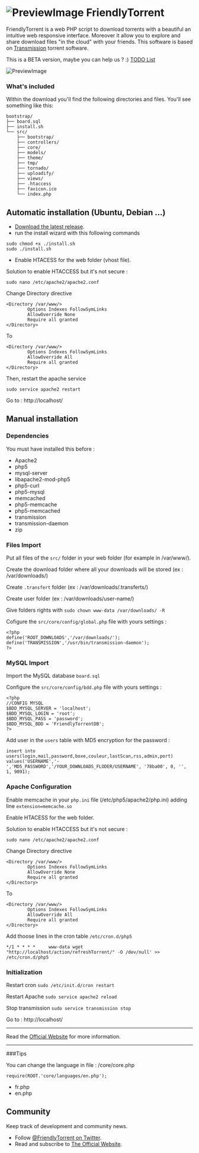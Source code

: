 ![PreviewImage](http://cclleemm.github.io/FriendlyTorrent/github-page/img/logo-mini.png)  FriendlyTorrent
=======

FriendlyTorrent is a web PHP script to download torrents with a beautiful an intuitive web responsive interface.
Moreover it allow you to explore and share download files "in the cloud" with your friends.
This software is based on [Transmission](http://www.transmissionbt.com) torrent software.

This is a BETA version, maybe you can help us ? :) [TODO List](https://github.com/Cclleemm/FriendlyTorrent/wiki/TODO)

![PreviewImage](http://cclleemm.github.io/FriendlyTorrent/github-page/img/home.png) 

### What's included

Within the download you'll find the following directories and files. You'll see something like this:

```
bootstrap/
├── board.sql
├── install.sh
└── src/
    ├── bootstrap/
    ├── controllers/
    ├── core/
    ├── models/
    ├── theme/
    ├── tmp/
    ├── tornado/
    ├── uploadify/
    ├── views/
    ├── .htaccess
    ├── favicon.ico
    └── index.php
```


## Automatic installation (Ubuntu, Debian ...)
* [Download the latest release](https://github.com/Cclleemm/FriendlyTorrent/archive/master.zip).
* run the install wizard with this following commands

``` 
sudo chmod +x ./install.sh
sudo ./install.sh 
``` 
* Enable HTACESS for the web folder (vhost file).

Solution to enable HTACCESS but it's not secure :

```
sudo nano /etc/apache2/apache2.conf
```
Change Directory directive
```
<Directory /var/www/>
        Options Indexes FollowSymLinks
        AllowOverride None
        Require all granted
</Directory>
```

To

```
<Directory /var/www/>
        Options Indexes FollowSymLinks
        AllowOverride All
        Require all granted
</Directory>
```
Then, restart the apache service 

```
sudo service apache2 restart
```

Go to : http://localhost/

## Manual installation

### Dependencies
You must have installed this before :
* Apache2
* php5
* mysql-server
* libapache2-mod-php5
* php5-curl
* php5-mysql
* memcached
* php5-memcache
* php5-memcached
* transmission
* transmission-daemon
*  zip

### Files Import
Put all files of the `src/` folder in your web folder (for example in /var/www/).

Create the download folder where all your downloads will be stored (ex : /var/downloads/)

Create `.transfert` folder (ex : /var/downloads/.transferts/)

Create user folder  (ex : /var/downloads/user-name/)

Give folders rights with `sudo chown www-data /var/downloads/ -R`

Cofigure the `src/core/config/global.php` file with yours settings :
```
<?php
define('ROOT_DOWNLOADS','/var/downloads/');
define('TRANSMISSION','/usr/bin/transmission-daemon');
?>
```

### MySQL Import
Import the MySQL database `board.sql`

Configure the `src/core/config/bdd.php` file with yours settings :
```
<?php
//CONFIG MYSQL
$BDD_MYSQL_SERVER = 'localhost';
$BDD_MYSQL_LOGIN = 'root';
$BDD_MYSQL_PASS = 'password';
$BDD_MYSQL_BDD = 'FriendlyTorrentDB';
?>
```

Add user in the `users` table with MD5 encryption for the password :
```
insert into users(login,mail,password,boxe,couleur,lastScan,rss,admin,port) values('USERNAME','-','MD5_PASSWORD','/YOUR_DOWNLOADS_FLODER/USERNAME', '78ba00', 0, '', 1, 9091);
```

### Apache Configuration

Enable memcache in your `php.ini` file (/etc/php5/apache2/php.ini) adding line `extension=memcache.so`

Enable HTACESS for the web folder.

Solution to enable HTACCESS but it's not secure :

```
sudo nano /etc/apache2/apache2.conf
```
Change Directory directive
```
<Directory /var/www/>
        Options Indexes FollowSymLinks
        AllowOverride None
        Require all granted
</Directory>
```

To

```
<Directory /var/www/>
        Options Indexes FollowSymLinks
        AllowOverride All
        Require all granted
</Directory>
```



Add thoose lines in the cron table `/etc/cron.d/php5`
```
*/1 * * * *     www-data wget "http://localhost/action/refreshTorrent/" -O /dev/null' >> /etc/cron.d/php5
```


### Initialization
Restart cron `sudo /etc/init.d/cron restart`

Restart Apache `sudo service apache2 reload`

Stop transmission `sudo service transmission stop`

Go to : http://localhost/

***

Read the [Official Website](http://cclleemm.github.io/FriendlyTorrent/) for more information.

***

###Tips

You can change the language in file : /core/core.php

`require(ROOT.'core/languages/en.php');`

* fr.php
* en.php


## Community

Keep track of development and community news.

* Follow [@FriendlyTorrent on Twitter](http://twitter.com/friendlytorrent).
* Read and subscribe to [The Official Website](http://friendlytorrent.com).



